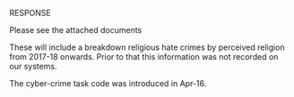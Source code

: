 RESPONSE

Please see the attached documents

These will include a breakdown religious hate crimes by perceived religion 
from 2017-18 onwards.  Prior to that this information was not recorded on 
our systems.

The cyber-crime task code was introduced in Apr-16.
